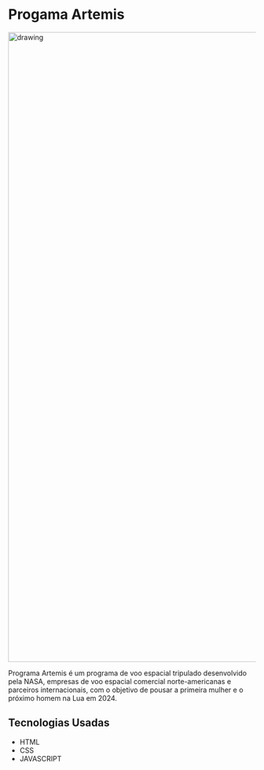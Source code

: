 # Progama Artemis
<img src="https://user-images.githubusercontent.com/86580442/145721043-025b04e0-8e51-4e09-bd46-b0775c98c119.jpg" alt="drawing" width="1280"/>

Programa Artemis é um programa de voo espacial tripulado desenvolvido pela NASA, empresas de voo espacial comercial norte-americanas e parceiros internacionais, com o objetivo de pousar a primeira mulher e o próximo homem na Lua em 2024.

## Tecnologias Usadas
- HTML
- CSS
- JAVASCRIPT
